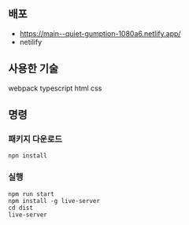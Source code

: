 ## 배포
* https://main--quiet-gumption-1080a6.netlify.app/
* netilify

## 사용한 기술
webpack typescript html css

## 명령
### 패키지 다운로드
```
npn install
```
### 실행
```
npm run start
npm install -g live-server
cd dist
live-server
```



